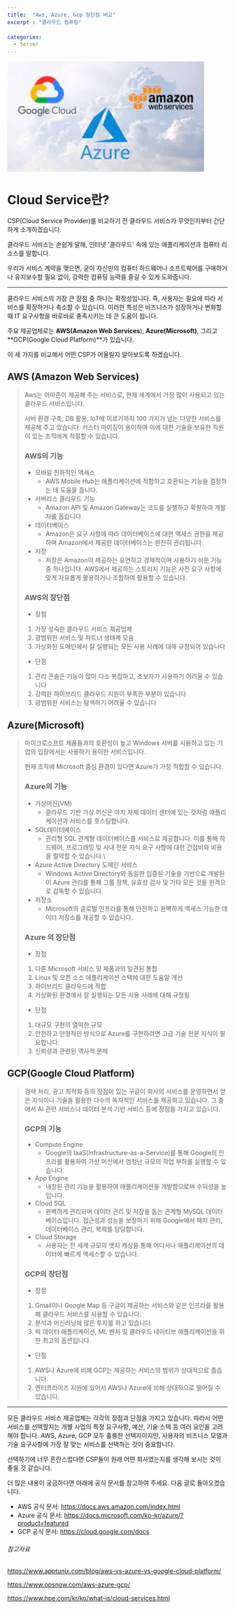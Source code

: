 ```yaml
---
title:  "Aws, Azure, Gcp 장단점 비교"
excerpt : "클라우드 컴퓨팅"

categories:
  - Server
---
```


<img src="../images/2024-02-15-aws-azure-gcp/aws azure gcp.jpg" alt="aws azure gcp" style="zoom:150%;" />

# Cloud Service란?

 CSP(Cloud Service Provider)를 비교하기 전 클라우드 서비스가 무엇인지부터 간단하게 소개하겠습니다.

클라우드 서비스는 손쉽게 말해, 인터넷 '클라우드' 속에 있는 애플리케이션과 컴퓨터 리소스를 말합니다. 

 우리가 서비스 계약을 맺으면, 굳이 자신만의 컴퓨터 하드웨어나 소프트웨어를 구매하거나 유지보수할 필요 없이, 강력한 컴퓨팅 능력을 즐길 수 있게 도와줍니다.

-------------------

 클라우드 서비스의 가장 큰 장점 중 하나는 확장성입니다. 즉, 사용자는 필요에 따라 서비스를 확장하거나 축소할 수 있습니다. 이러한 특성은 비즈니스가 성장하거나 변화할 때 IT 요구사항을 바로바로 충족시키는 데 큰 도움이 됩니다.

 주요 제공업체로는 **AWS(Amazon Web Services**), **Azure(Microsoft)**, 그리고 **GCP(Google Cloud Platform)**가 있습니다.

 이 세 가지를 비교해서 어떤 CSP가 어울릴지 알아보도록 하겠습니다.

## AWS (Amazon Web Services)

>Aws는 아마존이 제공해 주는 서비스로, 현재 세계에서 가장 많이 사용되고 있는 클라우드 서비스입니다.
>
>서버 환경 구축, DB 활용, IoT에 이르기까지 100 가지가 넘는 다양한 서비스를 제공해 주고 있습니다. 커스터 마이징이 용이하여 이에 대한 기술을 보유한 직원이 있는 조직에게 적절할 수 있습니다.
>
>### AWS의 기능
>
>+ 모바일 친화적인 액세스
>   + AWS Mobile Hub는 애플리케이션에 적합하고 호환되는 기능을 결정하는 데 도움을 줍니다.
>+ 서버리스 클라우드 기능
>   + Amazon API 및 Amazon Gateway는 코드를 실행하고 확장하여 개발자를 돕습니다
>+ 데이터베이스
>   + Amazon은 요구 사항에 따라 데이터베이스에 대한 액세스 권한을 제공하며 Amazon에서 제공한 데이터베이스는 완전히 관리됩니다.
>+ 저장
>   + 저장은 Amazon이 제공하는 유연하고 경제적이며 사용하기 쉬운 기능 중 하나입니다. AWS에서 제공하는 스토리지 기능은 사전 요구 사항에 맞게 자유롭게 활용하거나 조합하여 활용할 수 있습니다.
>
>### AWS의 장단점
>
>* 장점
>  1. 가장 성숙한 클라우드 서비스 제공업체
>  2. 광범위한 서비스 및 파트너 생태계 모음
>  3. 가상화된 도메인에서 잘 실행되는 모든 사용 사례에 대해 규정되어 있습니다
>* 단점
>  1. 관리 콘솔은 기능이 많아 다소 복잡하고, 초보자가 사용하기 어려울 수 있습니다
>  2. 강력한 하이브리드 클라우드 지원이 부족한 부분이 있습니다
>  3. 광범위한 서비스는 탐색하기 어려울 수 있습니다

## Azure(Microsoft)

>마이크로소프트 제품들과의 호환성이 높고 Windows 서버를 사용하고 있는 기업의 입장에서는 사용하기 용이한 서비스입니다.
>
>현재 조직에 Microsoft 중심 환경이 있다면 Azure가 가장 적합할 수 있습니다.
>
>### Azure의 기능 
>
>+ 가상머신(VM)
>   + 클라우드 기반 가상 머신은 마치 자체 데이터 센터에 있는 것처럼 애플리케이션과 서비스를 호스팅합니다.
>+ SQL데이터베이스
>   + 관리형 SQL 관계형 데이터베이스를 서비스로 제공합니다. 이를 통해 하드웨어, 프로그래밍 및 사내 전문 지식 요구 사항에 대한 간접비와 비용을 절약할 수 있습니다.\
>+ Azure Active Directory 도메인 서비스
>   + Windows Active Directory와 동일한 입증된 기술을 기반으로 개발된 이 Azure 관리를 통해 그룹 정책, 유효성 검사 및 기타 모든 것을 원격으로 감독할 수 있습니다. 
>+ 저장소
>   + Microsoft의 글로벌 인프라를 통해 안전하고 완벽하게 액세스 가능한 데이터 저장소를 제공할 수 있습니다.
>
>### Azure 의 장단점 
>
>+ 장점
>  1. 다른 Microsoft 서비스 및 제품과의 일관된 통합
>  2. Linux 및 오픈 소스 애플리케이션 스택에 대한 도움말 개선
>  3. 하이브리드 클라우드에 적합
>  4. 가상화된 환경에서 잘 실행되는 모든 사용 사례에 대해 규정됨
>+ 단점
>  1. 대규모 구현의 열악한 규모
>  2. 안전하고 안정적인 방식으로 Azure를 구현하려면 고급 기술 전문 지식이 필요합니다.
>  3. 신뢰성과 관련된 역사적 문제

## GCP(Google Cloud Platform)

>검색 처리, 광고 최적화 등의 장점이 있는 구글이 회사의 서비스를 운영하면서 얻은 지식이나 기술을 활용한 다수의 독자적인 서비스를 제공하고 있습니다.
>그 중에서 AI 관련 서비스나 데이터 분석 기반 서비스 등에 장점을 가지고 있습니다.
>
>### GCP의 기능
>
>+ Compute Engine
>   + Google의 IaaS(Infrastructure-as-a-Service)를 통해 Google의 인프라를 활용하여 가상 머신에서 엄청난 규모의 작업 부하를 실행할 수 있습니다.
>+ App Engine
>   + 내장된 관리 기능을 활용하여 애플리케이션을 개발함으로써 수익성을 높입니다.
>+ Cloud SQL
>   + 완벽하게 관리되며 데이터 관리 및 저장을 돕는 관계형 MySQL 데이터베이스입니다. 접근성과 성능을 보장하기 위해 Google에서 패치 관리, 데이터베이스 관리, 복제를 담당합니다.
>+ Cloud Storage
>   + 사용자는 전 세계 규모의 엣지 캐싱을 통해 어디서나 애플리케이션의 데이터에 빠르게 액세스할 수 있습니다.
>
>### GCP의 장단점
>
>+ 장점
>  1. Gmail이나 Google Map 등 구글이 제공하는 서비스와 같은 인프라를 활용해 클라우드 서비스를 사용할 수 있습니다.
>  2. 분석과 머신러닝에 많은 투자를 하고 있습니다.
>  3. 빅 데이터 애플리케이션, ML 벤처 및 클라우드 네이티브 애플리케이션을 위한 최고의 옵션입니다. 
>+ 단점
>  1. AWS나 Azure에 비해 GCP는 제공하는 서비스의 범위가 상대적으로 좁습니다.
>  2. 엔터프라이즈 지원에 있어서 AWS나 Azure에 비해 상대적으로 떨어질 수 있습니다.

------------------------

 모든 클라우드 서비스 제공업체는 각각의 장점과 단점을 가지고 있습니다. 따라서 어떤 서비스를 선택할지는 개별 사업의 특정 요구사항, 예산, 기술 스택 등 여러 요인을 고려해야 합니다. AWS, Azure, GCP 모두 훌륭한 선택지이지만, 사용자의 비즈니스 모델과 기술 요구사항에 가장 잘 맞는 서비스를 선택하는 것이 중요합니다.

 선택하기에 너무 혼란스럽다면 CSP들이 원래 어떤 회사였는지를 생각해 보시는 것이 좋을 것 같습니다.

 더 많은 내용이 궁금하다면 아래에 공식 문서를 참고하여 주세요. 다음 글로 돌아오겠습니다.

- AWS 공식 문서: https://docs.aws.amazon.com/index.html
- Azure 공식 문서: https://docs.microsoft.com/ko-kr/azure/?product=featured
- GCP 공식 문서: https://cloud.google.com/docs

###### 참고자료

https://www.apptunix.com/blog/aws-vs-azure-vs-google-cloud-platform/

https://www.opsnow.com/aws-azure-gcp/

https://www.hpe.com/kr/ko/what-is/cloud-services.html








